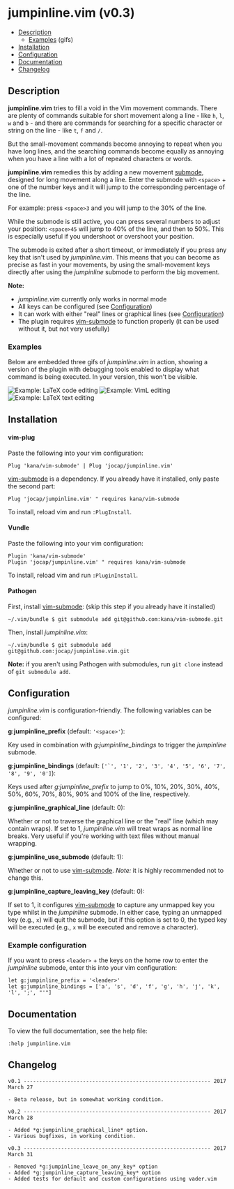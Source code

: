 # jumpinline.vim (v0.3)

*   [Description](#description)
    * [Examples](#examples) (gifs)
*   [Installation](#installation)
*   [Configuration](#configuration)
*   [Documentation](#documentation)
*   [Changelog](#changelog)

## Description

**jumpinline.vim** tries to fill a void in the Vim movement commands. There are
plenty of commands suitable for short movement along a line - like `h`, `l`,
`w` and `b` - and there are commands for searching for a specific character or
string on the line - like `t`, `f` and `/`.

But the small-movement commands become annoying to repeat when you have long
lines, and the searching commands become equally as annoying when you have a
line with a lot of repeated characters or words.

**jumpinline.vim** remedies this by adding a new movement
[submode](https://github.com/kana/vim-submode), designed for long movement
along a line. Enter the submode with `<space>` + one of the number keys and it
will jump to the corresponding percentage of the line.

For example: press `<space>3` and you will jump to the 30% of the line.

While the submode is still active, you can press several numbers to adjust your
position: `<space>45` will jump to 40% of the line, and then to 50%. This is
especially useful if you undershoot or overshoot your position.
 
The submode is exited after a short timeout, or immediately if you press any
key that isn't used by *jumpinline.vim*. This means that you can become as
precise as fast in your movements, by using the small-movement keys directly
after using the *jumpinline* submode to perform the big movement.

**Note:**

- *jumpinline.vim* currently only works in normal mode
- All keys can be configured (see [Configuration](#configuration))
- It can work with either "real" lines or graphical lines (see
  [Configuration](#configuration))
- The plugin requires [vim-submode](https://github.com/kana/vim-submode) to
  function properly (it can be used without it, but not very usefully)

### Examples

Below are embedded three gifs of *jumpinline.vim* in action, showing a version
of the plugin with debugging tools enabled to display what command is being
executed.  In your version, this won't be visible.

![Example: LaTeX code editing](https://github.com/jocap/jumpinline.vim/blob/master/img/example-latex-code.gif?raw=true)
![Example: VimL editing](https://github.com/jocap/jumpinline.vim/blob/master/img/example-viml.gif?raw=true)
![Example: LaTeX text editing](https://github.com/jocap/jumpinline.vim/blob/master/img/example-latex-text.gif?raw=true)

## Installation

#### vim-plug

Paste the following into your vim configuration:

    Plug 'kana/vim-submode' | Plug 'jocap/jumpinline.vim'

[vim-submode](https://github.com/kana/vim-submode) is a dependency.  If you
already have it installed, only paste the second part:

    Plug 'jocap/jumpinline.vim' " requires kana/vim-submode

To install, reload vim and run `:PlugInstall`.

#### Vundle

Paste the following into your vim configuration:

    Plugin 'kana/vim-submode'
    Plugin 'jocap/jumpinline.vim' " requires kana/vim-submode

To install, reload vim and run `:PluginInstall`.

#### Pathogen

First, install [vim-submode](https://github.com/kana/vim-submode): (skip this
step if you already have it installed)

    ~/.vim/bundle $ git submodule add git@github.com:kana/vim-submode.git

Then, install *jumpinline.vim*:

    ~/.vim/bundle $ git submodule add git@github.com:jocap/jumpinline.vim.git

**Note:** if you aren't using Pathogen with submodules, run `git clone` instead
of `git submodule add`.

## Configuration

*jumpinline.vim* is configuration-friendly. The following variables can be
configured:

**g:jumpinline_prefix** (default: `'<space>'`):

Key used in combination with *g:jumpinline_bindings* to trigger the *jumpinline*
submode.

**g:jumpinline_bindings** (default: ``['`', '1', '2', '3', '4', '5', '6', '7', '8', '9', '0']``):

Keys used after *g:jumpinline_prefix* to jump to 0%, 10%, 20%, 30%, 40%, 50%,
60%, 70%, 80%, 90% and 100% of the line, respectively.

**g:jumpinline_graphical_line** (default: 0):

Whether or not to traverse the graphical line or the "real" line (which may
contain wraps).  If set to 1, *jumpinline.vim* will treat wraps as normal
line breaks. Very useful if you're working with text files without manual
wrapping.

**g:jumpinline_use_submode** (default: 1):

Whether or not to use [vim-submode](https://github.com/kana/vim-submode).
*Note:* it is highly recommended not to change this.

**g:jumpinline_capture_leaving_key** (default: 0):

If set to 1, it configures [vim-submode](https://github.com/kana/vim-submode)
to capture any unmapped key you type whilst in the *jumpinline* submode.  In
either case, typing an unmapped key (e.g., `x`) will quit the submode, but if
this option is set to 0, the typed key will be executed (e.g., `x` will be
executed and remove a character).

### Example configuration

If you want to press `<leader>` + the keys on the home row to enter the
*jumpinline* submode, enter this into your vim configuration:

    let g:jumpinline_prefix = '<leader>'
    let g:jumpinline_bindings = ['a', 's', 'd', 'f', 'g', 'h', 'j', 'k', 'l', ';', "'"]

## Documentation

To view the full documentation, see the help file:

    :help jumpinline.vim

## Changelog

    v0.1 ------------------------------------------------------------ 2017 March 27

    - Beta release, but in somewhat working condition.

    v0.2 ------------------------------------------------------------ 2017 March 28

    - Added *g:jumpinline_graphical_line* option.
    - Various bugfixes, in working condition.

    v0.3 ------------------------------------------------------------ 2017 March 31

    - Removed *g:jumpinline_leave_on_any_key* option
    - Added *g:jumpinline_capture_leaving_key* option
    - Added tests for default and custom configurations using vader.vim
